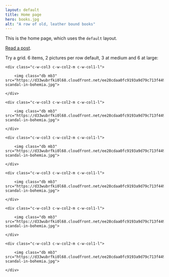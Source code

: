 ```yaml
---
layout: default
title: Home page
hero: books.jpg
alt: "A row of old, leather bound books"
---
```


This is the home page, which uses the `default` layout.

[Read a post](/2018/03/11/example-post/).

Try a grid. 6 items, 2 pictures per row default, 3 at medium and 6 at large:

<div class="flex flex-wrap justify-between">

    <div class="c-w-col3 c-w-col2-m c-w-col1-l">

        <img class="db mb3" src="https://d33wubrfki0l68.cloudfront.net/ee28cdaa0fc9193a9d79c713f4499fbd2d724c91/6fa7d/images/a-scandal-in-bohemia.jpg">

    </div>

    <div class="c-w-col3 c-w-col2-m c-w-col1-l">

        <img class="db mb3" src="https://d33wubrfki0l68.cloudfront.net/ee28cdaa0fc9193a9d79c713f4499fbd2d724c91/6fa7d/images/a-scandal-in-bohemia.jpg">

    </div>

    <div class="c-w-col3 c-w-col2-m c-w-col1-l">

        <img class="db mb3" src="https://d33wubrfki0l68.cloudfront.net/ee28cdaa0fc9193a9d79c713f4499fbd2d724c91/6fa7d/images/a-scandal-in-bohemia.jpg">

    </div>

    <div class="c-w-col3 c-w-col2-m c-w-col1-l">

        <img class="db mb3" src="https://d33wubrfki0l68.cloudfront.net/ee28cdaa0fc9193a9d79c713f4499fbd2d724c91/6fa7d/images/a-scandal-in-bohemia.jpg">

    </div>

    <div class="c-w-col3 c-w-col2-m c-w-col1-l">

        <img class="db mb3" src="https://d33wubrfki0l68.cloudfront.net/ee28cdaa0fc9193a9d79c713f4499fbd2d724c91/6fa7d/images/a-scandal-in-bohemia.jpg">

    </div>

    <div class="c-w-col3 c-w-col2-m c-w-col1-l">

        <img class="db mb3" src="https://d33wubrfki0l68.cloudfront.net/ee28cdaa0fc9193a9d79c713f4499fbd2d724c91/6fa7d/images/a-scandal-in-bohemia.jpg">

    </div>

</div>

